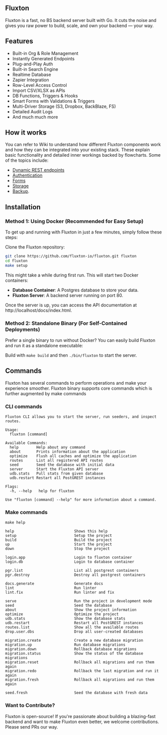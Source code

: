 ## Fluxton
Fluxton is a fast, no BS backend server built with Go. It cuts the noise and gives you raw power to build, scale, and own your backend — your way.

## Features
- Built-in Org & Role Management
- Instantly Generated Endpoints
- Plug-and-Play Auth
- Built-in Search Engine
- Realtime Database
- Zapier Integration
- Row-Level Access Control
- Import CSV/XLSX as APIs
- DB Functions, Triggers & Hooks
- Smart Forms with Validations & Triggers
- Multi-Driver Storage (S3, Dropbox, BackBlaze, FS)
- Detailed Audit Logs
- And much much more

## How it works
You can refer to Wiki to understand how different Fluxton components work and how they can be integrated into your existing stack. These explain basic functionality and detailed inner workings backed by flowcharts. Some of the topics include:
- [Dynamic REST endpoints](https://github.com/fluxton-io/fluxton/wiki/Dynamic-REST-Endpoints)
- [Authentication](https://github.com/fluxton-io/fluxton/wiki/Authentication)
- [Forms](https://github.com/fluxton-io/fluxton/wiki/Forms)
- [Storage](https://github.com/fluxton-io/fluxton/wiki/Storage)
- [Backup](https://github.com/fluxton-io/fluxton/wiki/Backups).

## Installation

### Method 1: Using Docker (Recommended for Easy Setup)
To get up and running with Fluxton in just a few minutes, simply follow these steps:

Clone the Fluxton repository:
```bash
git clone https://github.com/fluxton-io/fluxton.git fluxton
cd fluxton
make setup
   ```
This might take a while during first run. This will start two Docker containers:

- **Database Container**: A Postgres database to store your data.
- **Fluxton Server**: A backend server running on port 80.

Once the server is up, you can access the API documentation at http://localhost/docs/index.html.

### Method 2: Standalone Binary (For Self-Contained Deployments)
Prefer a single binary to run without Docker? You can easily build Fluxton and run it as a standalone executable:

Build with `make build` and then `./bin/fluxton` to start the server.

## Commands
Fluxton has several commands to perform operations and make your experience smoother. Fluxton binary supports core commands which is further augmented by make commands

### CLI commands
```
Fluxton CLI allows you to start the server, run seeders, and inspect routes.

Usage:
  fluxton [command]

Available Commands:
  help        Help about any command
  about       Prints information about the application
  optimize    Flush all caches and optimize the application
  routes      List all registered API routes
  seed        Seed the database with initial data
  server      Start the Fluxton API server
  udb.stats   Pull stats from given database
  udb.restart Restart all PostGREST instances

Flags:
  -h, --help   help for fluxton

Use "fluxton [command] --help" for more information about a command.
```

### Make commands
```
make help

help                           Shows this help
setup                          Setup the project
build                          Build the project
up                             Start the project
down                           Stop the project

login.app                      Login to fluxton container
login.db                       Login to database container

pgr.list                       List all postgrest containers
pgr.destroy                    Destroy all postgrest containers

docs.generate                  Generate docs
lint                           Run linter
lint.fix                       Run linter and fix

serve                          Run the project in development mode
seed                           Seed the database
about                          Show the project information
optimize                       Optimize the project
udb.stats                      Show the database stats
udb.restart                    Restart all PostGREST instances
routes.list                    Show all the available routes
drop.user.dbs                  Drop all user-created databases

migration.create               Create a new database migration
migration.up                   Run database migrations
migration.down                 Rollback database migrations
migration.status               Show the status of the database migrations
migration.reset                Rollback all migrations and run them again
migration.redo                 Rollback the last migration and run it again
migration.fresh                Rollback all migrations and run them again

seed.fresh                     Seed the database with fresh data
```

### Want to Contribute?
Fluxton is open-source! If you're passionate about building a blazing-fast backend and want to make Fluxton even better, we welcome contributions. Please send PRs our way.

